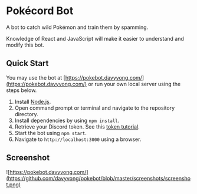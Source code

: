 # Pokécord Bot
A bot to catch wild Pokémon and train them by spamming.

Knowledge of React and JavaScript will make it easier to understand and modify this bot.

## Quick Start
You may use the bot at [https://pokebot.davyvong.com/](https://pokebot.davyvong.com/) or run your own local server using the steps below.
1. Install [Node.js](https://nodejs.org/en/).
2. Open command prompt or terminal and navigate to the repository directory.
3. Install dependencies by using `npm install`.
4. Retrieve your Discord token. See this [token tutorial](https://github.com/davyvong/pokebot/wiki/Finding-Your-Discord-Token).
5. Start the bot using `npm start`.
6. Navigate to `http://localhost:3000` using a browser.

## Screenshot
![https://pokebot.davyvong.com/](https://github.com/davyvong/pokebot/blob/master/screenshots/screenshot.png)
